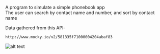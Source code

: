 A program to simulate a simple phonebook app  
The user can search by contact name and number, and sort by contact name  

Data gathered from this API:  

```http://www.mocky.io/v2/581335f71000004204abaf83```  

![alt text](screenshot.png)
